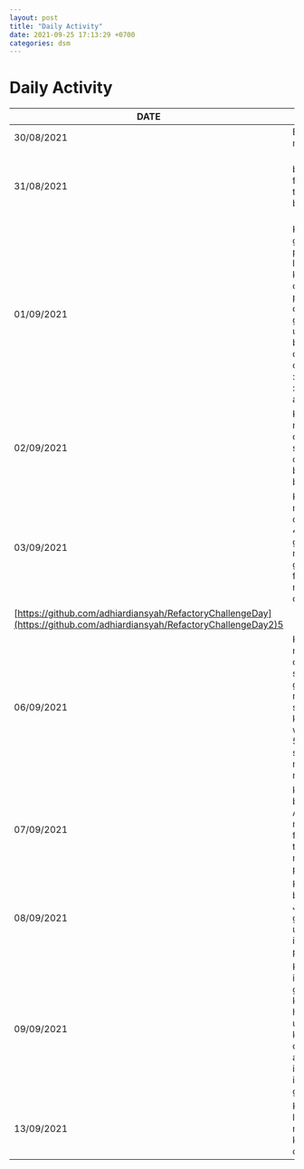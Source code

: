 ```yaml
---
layout: post
title: "Daily Activity"
date: 2021-09-25 17:13:29 +0700
categories: dsm
---
```


# Daily Activity

| DATE                                                                                                                 | ACTIVITY                                                                                                                                                                                   | BLOCKER                                      | REPOSITORY                                                                                                           |
| -------------------------------------------------------------------------------------------------------------------- | ------------------------------------------------------------------------------------------------------------------------------------------------------------------------------------------ | -------------------------------------------- | -------------------------------------------------------------------------------------------------------------------- |
| 30/08/2021                                                                                                           | Briefing magang                                                                                                                                                                            | -                                            | -                                                                                                                    |
| 31/08/2021                                                                                                           | belajar install framework liat tutorial, sambil belajar github                                                                                                                             | instalasi masih belum kebaca di OS windows   | -                                                                                                                    |
| 01/09/2021                                                                                                           | Kemarin : lanjut git, buat programming language kondisi dan operatorlanjut perulangan challenge github page udahHari ini : belajar array dan collectionwpm : 50Hackerrank : baru buat akun | kendala masih belajar menghafal syntax git   | -                                                                                                                    |
| 02/09/2021                                                                                                           | Kemarin : ngerjain challenge sampai challenge 3 , belajar golang basic                                                                                                                     | nyari algoritma sudah bisa resolved          | [https://github.com/adhiardiansyah/RefactoryChallengeDay](https://github.com/adhiardiansyah/RefactoryChallengeDay2)3 |
| 03/09/2021                                                                                                           | Kemarin : nyelesain challenge day 4,belajar golangHari ini : nyelesain golang, masuk framework, nyelesain challenge                                                                        | -                                            | [https://github.com/adhiardiansyah/RefactoryChallengeDay](https://github.com/adhiardiansyah/RefactoryChallengeDay2)4 |
| [https://github.com/adhiardiansyah/RefactoryChallengeDay](https://github.com/adhiardiansyah/RefactoryChallengeDay2)5 |
| 06/09/2021                                                                                                           | Kemarin : nyelesain challenge sampe day 5 , golang basic nya sudah selesai lanjut ke framework, wpm terakhir : 56 belum stabil, hacker rank sudah nyoba 2 soal                             | -                                            | https://github.com/adhiardiansyah/golang-rest-api                                                                    |
| 07/09/2021                                                                                                           | kemarin : belajar REST API Golang , rest API framework testing menggunakan postman                                                                                                         | -                                            | https://github.com/adhiardiansyah/gin-gonic-rest-api                                                                 |
| 08/09/2021                                                                                                           | Kemarin : belajar JWTbelum ada gambaran untuk implementasi program                                                                                                                         | -                                            | https://github.com/adhiardiansyah/gin-gonic-restful-api                                                              |
| 09/09/2021                                                                                                           | Kemarin:belajar implementasi golang sampai ke routing ke halaman utama, koneksi ke databaseBelum ada blockerhari ini lanjut implementasi golang                                            | -                                            | https://github.com/adhiardiansyah/goweb                                                                              |
| 13/09/2021                                                                                                           | Kemarin : lanjutin belajar nerapin golang ke web, nyoba crud ada                                                                                                                           | blocker bingung apakah itu kepake atau tidak | https://github.com/adhiardiansyah/goshop                                                                             |

